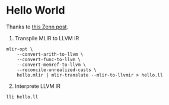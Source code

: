 # Hello World

Thanks to [this Zenn post](https://zenn.dev/yuhr/articles/c68862e7454ce2).


1. Transpile MLIR to LLVM IR
```shell
mlir-opt \
	--convert-arith-to-llvm \
	--convert-func-to-llvm \
	--convert-memref-to-llvm \
	--reconcile-unrealized-casts \
	hello.mlir | mlir-translate --mlir-to-llvmir > hello.ll
```

2. Interprete LLVM IR
```shell
lli hello.ll
```
